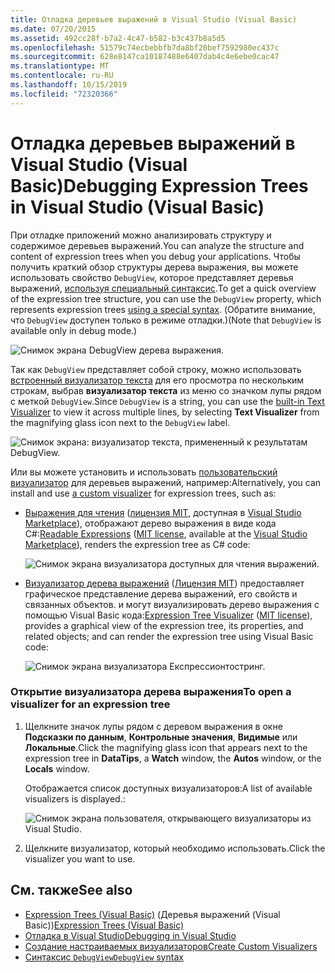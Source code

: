 ```yaml
---
title: Отладка деревьев выражений в Visual Studio (Visual Basic)
ms.date: 07/20/2015
ms.assetid: 492cc28f-b7a2-4c47-b582-b3c437b8a5d5
ms.openlocfilehash: 51579c74ecbebbfb7da8bf20bef7592980ec437c
ms.sourcegitcommit: 628e8147ca10187488e6407dab4c4e6ebe0cac47
ms.translationtype: MT
ms.contentlocale: ru-RU
ms.lasthandoff: 10/15/2019
ms.locfileid: "72320366"
---
```

# <a name="debugging-expression-trees-in-visual-studio-visual-basic"></a><span data-ttu-id="90468-102">Отладка деревьев выражений в Visual Studio (Visual Basic)</span><span class="sxs-lookup"><span data-stu-id="90468-102">Debugging Expression Trees in Visual Studio (Visual Basic)</span></span>
<span data-ttu-id="90468-103">При отладке приложений можно анализировать структуру и содержимое деревьев выражений.</span><span class="sxs-lookup"><span data-stu-id="90468-103">You can analyze the structure and content of expression trees when you debug your applications.</span></span> <span data-ttu-id="90468-104">Чтобы получить краткий обзор структуры дерева выражения, вы можете использовать свойство `DebugView`, которое представляет деревья выражений, [используя специальный синтаксис](debugview-syntax.md).</span><span class="sxs-lookup"><span data-stu-id="90468-104">To get a quick overview of the expression tree structure, you can use the `DebugView` property, which represents expression trees [using a special syntax](debugview-syntax.md).</span></span> <span data-ttu-id="90468-105">(Обратите внимание, что `DebugView` доступен только в режиме отладки.)</span><span class="sxs-lookup"><span data-stu-id="90468-105">(Note that `DebugView` is available only in debug mode.)</span></span>  

![Снимок экрана DebugView дерева выражения.](media/debugging-expression-trees-in-visual-studio/debugview-visual-basic.png)

<span data-ttu-id="90468-107">Так как `DebugView` представляет собой строку, можно использовать [встроенный визуализатор текста](https://docs.microsoft.com/visualstudio/debugger/view-strings-visualizer#open-a-string-visualizer) для его просмотра по нескольким строкам, выбрав **визуализатор текста** из меню со значком лупы рядом с меткой `DebugView`.</span><span class="sxs-lookup"><span data-stu-id="90468-107">Since `DebugView` is a string, you can use the [built-in Text Visualizer](https://docs.microsoft.com/visualstudio/debugger/view-strings-visualizer#open-a-string-visualizer) to view it across multiple lines, by selecting **Text Visualizer** from the magnifying glass icon next to the `DebugView` label.</span></span>

 ![Снимок экрана: визуализатор текста, примененный к результатам DebugView.](media/debugging-expression-trees-in-visual-studio/string-visualizer-vb.png)

<span data-ttu-id="90468-109">Или вы можете установить и использовать [пользовательский визуализатор](https://docs.microsoft.com/visualstudio/debugger/create-custom-visualizers-of-data) для деревьев выражений, например:</span><span class="sxs-lookup"><span data-stu-id="90468-109">Alternatively, you can install and use [a custom visualizer](https://docs.microsoft.com/visualstudio/debugger/create-custom-visualizers-of-data) for expression trees, such as:</span></span>

- <span data-ttu-id="90468-110">[Выражения для чтения](https://github.com/agileobjects/ReadableExpressions) ([лицензия MIT](https://github.com/agileobjects/ReadableExpressions/blob/master/LICENSE.md), доступная в [Visual Studio Marketplace](https://marketplace.visualstudio.com/items?itemName=vs-publisher-1232914.ReadableExpressionsVisualizers)), отображают дерево выражения в виде кода C#:</span><span class="sxs-lookup"><span data-stu-id="90468-110">[Readable Expressions](https://github.com/agileobjects/ReadableExpressions) ([MIT license](https://github.com/agileobjects/ReadableExpressions/blob/master/LICENSE.md), available at the [Visual Studio Marketplace](https://marketplace.visualstudio.com/items?itemName=vs-publisher-1232914.ReadableExpressionsVisualizers)), renders the expression tree as C# code:</span></span>

  ![Снимок экрана визуализатора доступных для чтения выражений.](media/debugging-expression-trees-in-visual-studio/readable-expressions-visualizer.png)

- <span data-ttu-id="90468-112">[Визуализатор дерева выражений](https://github.com/zspitz/ExpressionToString#visual-studio-debugger-visualizer-for-expression-trees) ([Лицензия MIT](https://github.com/zspitz/ExpressionToString/blob/master/LICENSE)) предоставляет графическое представление дерева выражений, его свойств и связанных объектов. и могут визуализировать дерево выражения с помощью Visual Basic кода:</span><span class="sxs-lookup"><span data-stu-id="90468-112">[Expression Tree Visualizer](https://github.com/zspitz/ExpressionToString#visual-studio-debugger-visualizer-for-expression-trees) ([MIT license](https://github.com/zspitz/ExpressionToString/blob/master/LICENSE)), provides a graphical view of the expression tree, its properties, and related objects; and can render the expression tree using Visual Basic code:</span></span>

  ![Снимок экрана визуализатора Експрессионтостринг.](media/debugging-expression-trees-in-visual-studio/expression-to-string-visualizer-vb.png)

### <a name="to-open-a-visualizer-for-an-expression-tree"></a><span data-ttu-id="90468-114">Открытие визуализатора дерева выражения</span><span class="sxs-lookup"><span data-stu-id="90468-114">To open a visualizer for an expression tree</span></span>  
  
1. <span data-ttu-id="90468-115">Щелкните значок лупы рядом с деревом выражения в окне **Подсказки по данным**, **Контрольные значения**, **Видимые** или **Локальные**.</span><span class="sxs-lookup"><span data-stu-id="90468-115">Click the magnifying glass icon that appears next to the expression tree in **DataTips**, a **Watch** window, the **Autos** window, or the **Locals** window.</span></span>  
  
    <span data-ttu-id="90468-116">Отображается список доступных визуализаторов:</span><span class="sxs-lookup"><span data-stu-id="90468-116">A list of available visualizers is displayed.:</span></span> 

    ![Снимок экрана пользователя, открывающего визуализаторы из Visual Studio.](media/debugging-expression-trees-in-visual-studio/expression-tree-visualizers-vb.png)

2. <span data-ttu-id="90468-118">Щелкните визуализатор, который необходимо использовать.</span><span class="sxs-lookup"><span data-stu-id="90468-118">Click the visualizer you want to use.</span></span>  

## <a name="see-also"></a><span data-ttu-id="90468-119">См. также</span><span class="sxs-lookup"><span data-stu-id="90468-119">See also</span></span>

- <span data-ttu-id="90468-120">[Expression Trees (Visual Basic)](../../../../visual-basic/programming-guide/concepts/expression-trees/index.md) (Деревья выражений (Visual Basic))</span><span class="sxs-lookup"><span data-stu-id="90468-120">[Expression Trees (Visual Basic)](../../../../visual-basic/programming-guide/concepts/expression-trees/index.md)</span></span>
- [<span data-ttu-id="90468-121">Отладка в Visual Studio</span><span class="sxs-lookup"><span data-stu-id="90468-121">Debugging in Visual Studio</span></span>](/visualstudio/debugger/debugging-in-visual-studio)
- [<span data-ttu-id="90468-122">Создание настраиваемых визуализаторов</span><span class="sxs-lookup"><span data-stu-id="90468-122">Create Custom Visualizers</span></span>](/visualstudio/debugger/create-custom-visualizers-of-data)
- [<span data-ttu-id="90468-123">Синтаксис `DebugView`</span><span class="sxs-lookup"><span data-stu-id="90468-123">`DebugView` syntax</span></span>](debugview-syntax.md)
